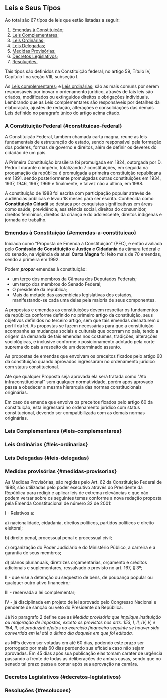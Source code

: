 ## Leis e Seus Típos

Ao total são 67 típos de leis que estão listadas a seguir:

1. [Emendas à Constituição;](#emendas-a-constituicao)
1. [Leis Complementares;](#leis-complementares)
1. [Leis Ordinárias;](#leis-ordinarias)
1. [Leis Delegadas;](#leis-delegadas)
1. [Medidas Provisórias;](#medidas-provisorias)
1. [Decretos Legislativos;](#decretos-egislativos)
1. [Resoluções.](#resolucoes)

Tais tipos são definidos na Constituição federal, no artigo 59, Título IV, Capítulo I na seção VIII, subseção I.

As [Leis complementares;](#leis-complementares) e [Leis ordinárias;](#leis-ordinarias) são as mais comuns por serem responsáveis por inovar o ordenamento jurídico, através de tais leis são criados, modificados ou extinguidos direitos e obrigações individuais.
 Lembrando que as Leis complementares são responsáveis por detalhes da elaboração, ajustes de redação, alterações e consolidações das demais Leis definido no paragrafo único do artigo acima citado.

### A Constituição Federal {#constituicao-federal}

A Constituição Federal, também chamada carta magna, reune as leis fundamentais de estruturação do estado, sendo responsável pela formação dos poderes, formas de governo e direitos, além de definir os deveres do cidadão de um país. 

A Primeira Constituição brasileira foi promulgada em 1824, outorgada por D. Pedro I durante o império, totalizando 7 constituições, em seguida na procamação da república é promulgada a primeira constituição republicana em 1891. sendo posteriormente promulgadas outras constituições em 1934, 1937, 1946, 1967, 1969 e finalmente, e talvez não a ultima, em 1988.

A constituição de 1988 foi escrita com participação popular através de audiências públicas e levou 18 meses para ser escrita. Conhecida como **Constituição Cidadã** se destaca por conquistas significativas em áreas como saúde, previdência, assistência social, direitos do consumidor, direitos femininos, direitos da criança e do adolescente, direitos indígenas e jornada de trabalho.


### Emendas à Constituição {#emendas-a-constituicao}

Iniciada como "Proposta de Emenda à Constituição" (PEC), e então avaliada pelo **Comissão de Constituição e Justiça e Cidadania** da câmara federal e do senado, na vigência da atual **Carta Magna** foi feito mais de 70 emendas, sendo a primeira em 1992.

Podem _**propor**_ emendas à constituição:

 * um terço dos membros da Câmara dos Deputados Federais;
 * um terço dos membros do Senado Federal;
 * O presidente da república;
 * Mais da metade das assembleias legislativas dos estados, manifestando-se cada uma delas pela maioria de seus componentes.
 
A propostas e emendas as constituições devem respeitar os fundamentos da república conforme definido no primeiro artigo da constituição, seus objetivos definidos no terceiro artigo, sem que tais emendas desnaturem o perfil da lei. As propostas se fazem necessárias para que a constituição acompanhe as mudanças sociais e culturais que ocorram no país, tendo a origem da demanda de tais emendas nos costumes, tradições, alterações sociológicas, e inclusive conforme o posicionamento adotado pela corte suprema do país a respeito de um determinado assunto.

As propostas de emendas que envolvam os preceitos fixados pelo artigo 60 da constituição quando aprovados ingressaram no ordenamento jurídico com status constitucional.

Até que qualquer Proposta seja aprovada ela será tratada como "Ato infraconstitucional" sem qualquer normatividade, porém após aprovado passa a obedecer a mesma hierarquia das normas constitucionais originárias.

Em caso de emenda que envolva os preceitos fixados pelo artigo 60 da constituição, esta ingressará no ordenamento jurídico com status constitucional, devendo ser compatibilizada com as demais normas originárias.

### Leis Complementares {#leis-complementares}

### Leis Ordinárias {#leis-ordinarias}

### Leis Delegadas {#leis-delegadas}

### Medidas provisórias {#medidas-provisorias}

As Medidas Provisórias, são regidas pelo Art. 62 da Constituição Federal de 1988, são utilizadas pelo poder executivo através do Presidente da República para redigir e aplicar leis de extrema relevâncias e que não podem versar sobre os seguintes temas conforme a nova redação proposta pela Emenda Constitucional de número 32 de 2001:

I - Relativos a:

 a) nacionalidade, cidadania, direitos políticos, partidos políticos e direito eleitoral;

 b) direito penal, processual penal e processual civil;

 c) organização do Poder Judiciário e do Ministério Público, a carreira e a garantia de seus membros;

 d) planos plurianuais, diretrizes orçamentárias, orçamento e créditos adicionais e suplementares, ressalvado o previsto no art. 167, § 3º;

II - que vise a detenção ou sequestro de bens, de poupança popular ou qualquer outro ativo financeiro;

III - reservada a lei complementar;

IV - já disciplinada em projeto de lei aprovado pelo Congresso Nacional e pendente de sanção ou veto do Presidente da República.

Já No paragrafo 2 define que as _Medida provisória que implique instituição ou majoração de impostos, exceto os previstos nos arts. 153, I, II, IV, V, e 154, II, só produzirá efeitos no exercício financeiro seguinte se houver sido convertida em lei até o último dia daquele em que foi editada._

as MPs devem ser votadas em até 60 dias, podendo este prazo ser prorrogado por mais 60 dias perdendo sua eficácia caso não sejam aprovadas. Em 45 dias após sua publicação elas tomam carater de urgência passando a frente de todas as deliberações de ambas casas, sendo que no senado tal prazo passa a contar após sua aprovação na camâra. 

### Decretos Legislativos {#decretos-legislativos}

### Resoluções {#resolucoes}